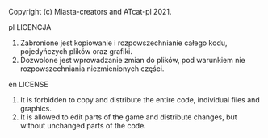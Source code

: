 Copyright (c) Miasta-creators and ATcat-pl 2021.

pl
LICENCJA

1. Zabronione jest kopiowanie i rozpowszechnianie całego kodu, pojedyńczych plików oraz grafiki.
2. Dozwolone jest wprowadzanie zmian do plików, pod warunkiem nie rozpowszechniania niezmienionych części.

en
LICENSE
1. It is forbidden to copy and distribute the entire code, individual files and graphics.
2. It is allowed to edit parts of the game and distribute changes, but without unchanged parts of the code.
